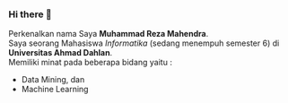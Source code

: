 ### Hi there 👋
Perkenalkan nama Saya **Muhammad Reza Mahendra**.<br>
Saya seorang Mahasiswa *Informatika* (sedang menempuh semester 6) di **Universitas Ahmad Dahlan**.<br>
Memiliki minat pada beberapa bidang yaitu :
- Data Mining, dan
- Machine Learning


<!--
**Rezmhndr/Rezmhndr** is a ✨ _special_ ✨ repository because its `README.md` (this file) appears on your GitHub profile.

Here are some ideas to get you started:

- 🔭 I’m currently working on ...
- 🌱 I’m currently learning ...
- 👯 I’m looking to collaborate on ...
- 🤔 I’m looking for help with ...
- 💬 Ask me about ...
- 📫 How to reach me: ...
- 😄 Pronouns: ...
- ⚡ Fun fact: ...
-->
